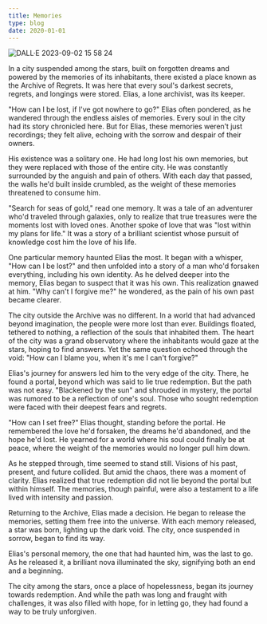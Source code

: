 ```yaml
---
title: Memories
type: blog
date: 2020-01-01
---
```


![DALL·E 2023-09-02 15 58 24](https://github.com/gnpashi/blog/assets/25707933/5ba63e77-0782-44fd-a17b-98ff881818f3)

In a city suspended among the stars, built on forgotten dreams and powered by the memories of its inhabitants, there existed a place known as the Archive of Regrets. It was here that every soul's darkest secrets, regrets, and longings were stored. Elias, a lone archivist, was its keeper.

"How can I be lost, if I've got nowhere to go?" Elias often pondered, as he wandered through the endless aisles of memories. Every soul in the city had its story chronicled here. But for Elias, these memories weren’t just recordings; they felt alive, echoing with the sorrow and despair of their owners.

His existence was a solitary one. He had long lost his own memories, but they were replaced with those of the entire city. He was constantly surrounded by the anguish and pain of others. With each day that passed, the walls he'd built inside crumbled, as the weight of these memories threatened to consume him.

"Search for seas of gold," read one memory. It was a tale of an adventurer who'd traveled through galaxies, only to realize that true treasures were the moments lost with loved ones. Another spoke of love that was "lost within my plans for life." It was a story of a brilliant scientist whose pursuit of knowledge cost him the love of his life.

One particular memory haunted Elias the most. It began with a whisper, "How can I be lost?" and then unfolded into a story of a man who'd forsaken everything, including his own identity. As he delved deeper into the memory, Elias began to suspect that it was his own. This realization gnawed at him. "Why can't I forgive me?" he wondered, as the pain of his own past became clearer.

The city outside the Archive was no different. In a world that had advanced beyond imagination, the people were more lost than ever. Buildings floated, tethered to nothing, a reflection of the souls that inhabited them. The heart of the city was a grand observatory where the inhabitants would gaze at the stars, hoping to find answers. Yet the same question echoed through the void: "How can I blame you, when it's me I can't forgive?"

Elias's journey for answers led him to the very edge of the city. There, he found a portal, beyond which was said to lie true redemption. But the path was not easy. "Blackened by the sun" and shrouded in mystery, the portal was rumored to be a reflection of one's soul. Those who sought redemption were faced with their deepest fears and regrets.

"How can I set free?" Elias thought, standing before the portal. He remembered the love he'd forsaken, the dreams he'd abandoned, and the hope he'd lost. He yearned for a world where his soul could finally be at peace, where the weight of the memories would no longer pull him down.

As he stepped through, time seemed to stand still. Visions of his past, present, and future collided. But amid the chaos, there was a moment of clarity. Elias realized that true redemption did not lie beyond the portal but within himself. The memories, though painful, were also a testament to a life lived with intensity and passion.

Returning to the Archive, Elias made a decision. He began to release the memories, setting them free into the universe. With each memory released, a star was born, lighting up the dark void. The city, once suspended in sorrow, began to find its way.

Elias's personal memory, the one that had haunted him, was the last to go. As he released it, a brilliant nova illuminated the sky, signifying both an end and a beginning.

The city among the stars, once a place of hopelessness, began its journey towards redemption. And while the path was long and fraught with challenges, it was also filled with hope, for in letting go, they had found a way to be truly unforgiven.
